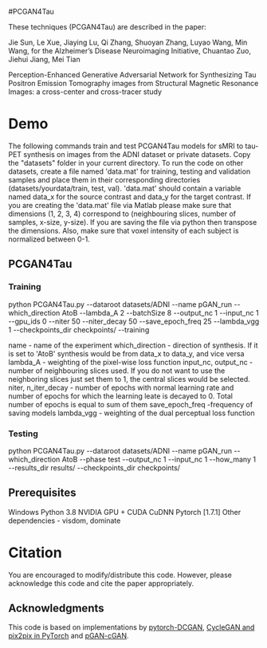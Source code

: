 #PCGAN4Tau

These techniques (PCGAN4Tau) are described in the paper:

Jie Sun, Le Xue, Jiaying Lu, Qi Zhang, Shuoyan Zhang, Luyao Wang, Min Wang, for the Alzheimer’s Disease Neuroimaging Initiative, Chuantao Zuo, Jiehui Jiang, Mei Tian

Perception-Enhanced Generative Adversarial Network for Synthesizing Tau Positron Emission Tomography images from Structural Magnetic Resonance Images: a cross-center and cross-tracer study


# Demo

The following commands train and test PCGAN4Tau models for sMRI to tau-PET synthesis on images from the ADNI dataset or private datasets. Copy the "datasets" folder in your current directory.
To run the code on other datasets, create a file named 'data.mat' for training, testing and validation samples and place them in their corresponding directories (datasets/yourdata/train, test, val). 'data.mat' should contain a variable named data_x for the source contrast and data_y for the target contrast. If you are creating the 'data.mat' file via Matlab please make sure that dimensions (1, 2, 3, 4) correspond to (neighbouring slices, number of samples, x-size, y-size). If you are saving the file via python then transpose the dimensions. Also, make sure that voxel intensity of each subject is normalized between 0-1.

## PCGAN4Tau

### Training
python PCGAN4Tau.py --dataroot datasets/ADNI --name pGAN_run --which_direction AtoB --lambda_A 2  --batchSize 8 --output_nc 1 --input_nc 1 --gpu_ids 0 --niter 50 --niter_decay 50 --save_epoch_freq 25 --lambda_vgg 1 --checkpoints_dir checkpoints/ --training

name - name of the experiment 
which_direction - direction of synthesis. If it is set to 'AtoB' synthesis would be from data_x to data_y, and vice versa 
lambda_A - weighting of the pixel-wise loss function 
input_nc, output_nc - number of neighbouring slices used. If you do not want to use the neighboring slices just set them to 1, the central slices would be selected.  
niter, n_iter_decay - number of epochs with normal learning rate and number of epochs for which the learning leate is decayed to 0. Total number of epochs is equal to sum of them 
save_epoch_freq -frequency of saving models
lambda_vgg - weighting of the dual perceptual loss function 

### Testing
python PCGAN4Tau.py --dataroot datasets/ADNI --name pGAN_run --which_direction AtoB --phase test --output_nc 1 --input_nc 1 --how_many 1 --results_dir results/ --checkpoints_dir checkpoints/


## Prerequisites
Windows
Python 3.8
NVIDIA GPU + CUDA CuDNN
Pytorch [1.7.1]
Other dependencies - visdom, dominate  

# Citation
You are encouraged to modify/distribute this code. However, please acknowledge this code and cite the paper appropriately.



## Acknowledgments
This code is based on implementations by [pytorch-DCGAN](https://github.com/pytorch/examples/tree/master/dcgan), [CycleGAN and pix2pix in PyTorch](https://github.com/junyanz/pytorch-CycleGAN-and-pix2pix) and [pGAN-cGAN](https://github.com/icon-lab/pGAN-cGAN).
